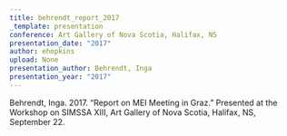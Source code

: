 ```yaml
---
title: behrendt_report_2017
_template: presentation
conference: Art Gallery of Nova Scotia, Halifax, NS
presentation_date: "2017"
author: ehopkins
upload: None
presentation_author: Behrendt, Inga
presentation_year: "2017"
---
```

Behrendt, Inga. 2017. “Report on MEI Meeting in Graz.” Presented at the Workshop on SIMSSA XIII, Art Gallery of Nova Scotia, Halifax, NS, September 22.